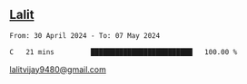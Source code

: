 ## [Lalit](https://lalit.sh)

<!--START_SECTION:waka-->

```txt
From: 30 April 2024 - To: 07 May 2024

C   21 mins         █████████████████████████   100.00 %
```

<!--END_SECTION:waka-->

lalitvijay9480@gmail.com
